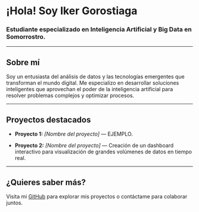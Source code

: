 # ¡Hola! Soy **Iker Gorostiaga**

### Estudiante especializado en **Inteligencia Artificial** y **Big Data** en Somorrostro.

---

## Sobre mí

Soy un entusiasta del análisis de datos y las tecnologías emergentes que transforman el mundo digital. Me especializo en desarrollar soluciones inteligentes que aprovechan el poder de la inteligencia artificial para resolver problemas complejos y optimizar procesos.

---

## Proyectos destacados

- **Proyecto 1:** _[Nombre del proyecto]_ — EJEMPLO.

- **Proyecto 2:** _[Nombre del proyecto]_ — Creación de un dashboard interactivo para visualización de grandes volúmenes de datos en tiempo real.

---

## ¿Quieres saber más?

Visita mi [GitHub](https://github.com/iker-gorostiaga04) para explorar mis proyectos o contáctame para colaborar juntos.